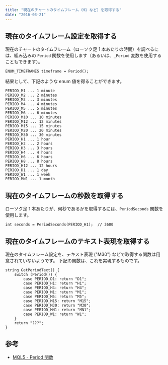 ```yaml
---
title: "現在のチャートのタイムフレーム（H1 など）を取得する"
date: "2016-03-21"
---
```


現在のタイムフレーム設定を取得する
----

現在のチャートのタイムフレーム（ローソク足 1 本あたりの時間）を調べるには、組み込みの `Period` 関数を使用します（あるいは、`_Period` 変数を使用することもできます）。

```mql
ENUM_TIMEFRAMES timeframe = Period();
```

結果として、下記のような enum 値を得ることができます。

```
PERIOD_M1 ... 1 minute
PERIOD_M2 ... 2 minutes
PERIOD_M3 ... 3 minutes
PERIOD_M4 ... 4 minutes
PERIOD_M5 ... 5 minutes
PERIOD_M6 ... 6 minutes
PERIOD_M10 ... 10 minutes
PERIOD_M12 ... 12 minutes
PERIOD_M15 ... 15 minutes
PERIOD_M20 ... 20 minutes
PERIOD_M30 ... 30 minutes
PERIOD_H1 ... 1 hour
PERIOD_H2 ... 2 hours
PERIOD_H3 ... 3 hours
PERIOD_H4 ... 4 hours
PERIOD_H6 ... 6 hours
PERIOD_H8 ... 8 hours
PERIOD_H12 ... 12 hours
PERIOD_D1 ... 1 day
PERIOD_W1 ... 1 week
PERIOD_MN1 ... 1 month
```

現在のタイムフレームの秒数を取得する
---

ローソク足 1 本あたりが、何秒であるかを取得するには、`PeriodSeconds` 関数を使用します。

```mql
int seconds = PeriodSeconds(PERIOD_H1);  // 3600
```

現在のタイムフレームのテキスト表現を取得する
----

現在のタイムフレーム設定を、テキスト表現 ("M30") などで取得する関数は用意されていないようです。
下記の関数は、これを実現するものです。

```mql
string GetPeriodText() {
    switch (Period()) {
        case PERIOD_D1: return "D1";
        case PERIOD_H1: return "H1";
        case PERIOD_H4: return "H4";
        case PERIOD_M1: return "M1";
        case PERIOD_M5: return "M5";
        case PERIOD_M15: return "M15";
        case PERIOD_M30: return "M30";
        case PERIOD_MN1: return "MN1";
        case PERIOD_W1: return "W1";
    }
    return "???";
}
```


参考
----
- [MQL5 - Period 関数](https://www.mql5.com/en/docs/check/period)

